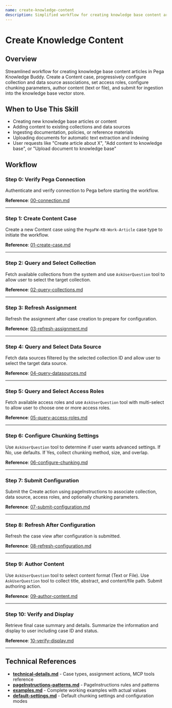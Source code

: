 ```yaml
---
name: create-knowledge-content
description: Simplified workflow for creating knowledge base content articles in Pega Knowledge Buddy applications. Use this skill when the user wants to create, author, and ingest content into a knowledge base with collection, data source, access configuration, and chunking settings. Handles the complete end-to-end workflow from case creation through content ingestion with support for multiple content chunks and access roles.
---
```


# Create Knowledge Content

## Overview

Streamlined workflow for creating knowledge base content articles in Pega Knowledge Buddy. Create a Content case, progressively configure collection and data source associations, set access roles, configure chunking parameters, author content (text or file), and submit for ingestion into the knowledge base vector store.

## When to Use This Skill

- Creating new knowledge base articles or content
- Adding content to existing collections and data sources
- Ingesting documentation, policies, or reference materials
- Uploading documents for automatic text extraction and indexing
- User requests like "Create article about X", "Add content to knowledge base", or "Upload document to knowledge base"

## Workflow

### Step 0: Verify Pega Connection

Authenticate and verify connection to Pega before starting the workflow.

**Reference**: [00-connection.md](references/00-connection.md)

---

### Step 1: Create Content Case

Create a new Content case using the `PegaFW-KB-Work-Article` case type to initiate the workflow.

**Reference**: [01-create-case.md](references/01-create-case.md)

---

### Step 2: Query and Select Collection

Fetch available collections from the system and use `AskUserQuestion` tool to allow user to select the target collection.

**Reference**: [02-query-collections.md](references/02-query-collections.md)

---

### Step 3: Refresh Assignment

Refresh the assignment after case creation to prepare for configuration.

**Reference**: [03-refresh-assignment.md](references/03-refresh-assignment.md)

---

### Step 4: Query and Select Data Source

Fetch data sources filtered by the selected collection ID and allow user to select the target data source.

**Reference**: [04-query-datasources.md](references/04-query-datasources.md)

---

### Step 5: Query and Select Access Roles

Fetch available access roles and use `AskUserQuestion` tool with multi-select to allow user to choose one or more access roles.

**Reference**: [05-query-access-roles.md](references/05-query-access-roles.md)

---

### Step 6: Configure Chunking Settings

Use `AskUserQuestion` tool to determine if user wants advanced settings. If No, use defaults. If Yes, collect chunking method, size, and overlap.

**Reference**: [06-configure-chunking.md](references/06-configure-chunking.md)

---

### Step 7: Submit Configuration

Submit the Create action using pageInstructions to associate collection, data source, access roles, and optionally chunking parameters.

**Reference**: [07-submit-configuration.md](references/07-submit-configuration.md)

---

### Step 8: Refresh After Configuration

Refresh the case view after configuration is submitted.

**Reference**: [08-refresh-configuration.md](references/08-refresh-configuration.md)

---

### Step 9: Author Content

Use `AskUserQuestion` tool to select content format (Text or File). Use `AskUserQuestion` tool to collect title, abstract, and content/file path. Submit authoring action.

**Reference**: [09-author-content.md](references/09-author-content.md)

---

### Step 10: Verify and Display

Retrieve final case summary and details. Summarize the information and display to user including case ID and status.

**Reference**: [10-verify-display.md](references/10-verify-display.md)

---

## Technical References

- **[technical-details.md](references/technical-details.md)** - Case types, assignment actions, MCP tools reference
- **[pageInstructions-patterns.md](references/pageInstructions-patterns.md)** - PageInstructions rules and patterns
- **[examples.md](references/examples.md)** - Complete working examples with actual values
- **[default-settings.md](references/default-settings.md)** - Default chunking settings and configuration modes
